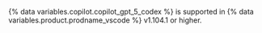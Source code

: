 {% data variables.copilot.copilot_gpt_5_codex %} is supported in {% data variables.product.prodname_vscode %} v1.104.1 or higher.
